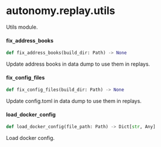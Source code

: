 <a id="autonomy.replay.utils"></a>

# autonomy.replay.utils

Utils module.

<a id="autonomy.replay.utils.fix_address_books"></a>

#### fix`_`address`_`books

```python
def fix_address_books(build_dir: Path) -> None
```

Update address books in data dump to use them in replays.

<a id="autonomy.replay.utils.fix_config_files"></a>

#### fix`_`config`_`files

```python
def fix_config_files(build_dir: Path) -> None
```

Update config.toml in data dump to use them in replays.

<a id="autonomy.replay.utils.load_docker_config"></a>

#### load`_`docker`_`config

```python
def load_docker_config(file_path: Path) -> Dict[str, Any]
```

Load docker config.

